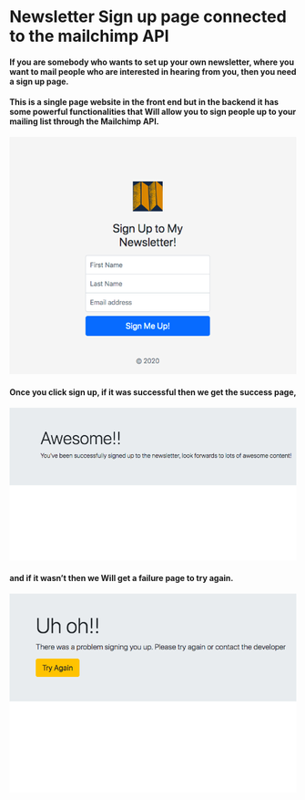 # **Newsletter Sign up page connected to the mailchimp API**
#### If you are somebody who wants to set up your own newsletter, where you want to mail people who are interested in hearing from you, then you need a sign up page.
#### This is a single page website in the front end  but in the backend it has some powerful functionalities that Will allow you to sign people up to your mailing list through the Mailchimp API.
![main](public/image/main.png)
#### Once you click sign up, if it was successful then we get the success page,
![success](public/image/success.png)
#### and if it wasn’t  then we Will get a failure page to try again.
![failure](public/image/failure.png)



